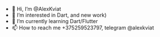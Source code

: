 - 👋 Hi, I’m @AlexKviat
- 👀 I’m interested in Dart, and new work)
- 🌱 I’m currently learning Dart/Flutter
- 📫 How to reach me +375259523797, telegram @alexkviat

<!---
AlexKviat/AlexKviat is a ✨ special ✨ repository because its `README.md` (this file) appears on your GitHub profile.
You can click the Preview link to take a look at your changes.
--->
